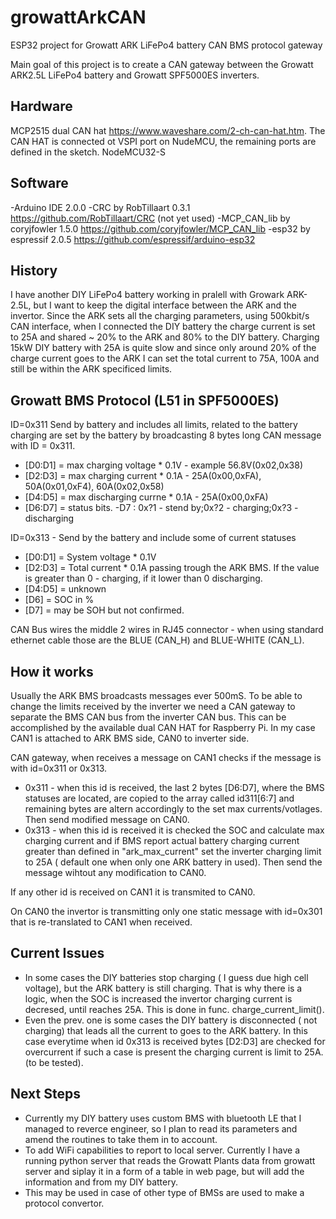 # growattArkCAN
ESP32 project for Growatt ARK LiFePo4 battery CAN BMS protocol gateway

Main goal of this project is to create a CAN gateway between the Growatt ARK2.5L LiFePo4 battery and Growatt SPF5000ES inverters.

## Hardware
  MCP2515 dual CAN hat https://www.waveshare.com/2-ch-can-hat.htm. The CAN HAT is connected ot VSPI port on NudeMCU, the remaining ports are defined in the sketch.
  NodeMCU32-S
  
## Software
  -Arduino IDE 2.0.0
  -CRC by  RobTillaart 0.3.1 https://github.com/RobTillaart/CRC (not yet used)
  -MCP_CAN_lib by coryjfowler 1.5.0 https://github.com/coryjfowler/MCP_CAN_lib
  -esp32 by espressif 2.0.5 https://github.com/espressif/arduino-esp32
  
## History  
I have another DIY LiFePo4 battery working in pralell with Growark ARK-2.5L, but I want to keep the digital interface between the ARK and the invertor. Since the ARK sets all the charging parameters, using 500kbit/s CAN interface, when I connected the DIY battery the charge current is set to 25A and shared ~ 20% to the ARK and 80% to the DIY battery. Charging 15kW DIY battery with 25A is quite slow and since only around 20% of the charge current goes to the ARK I can set the total current to 75A, 100A and still be within the ARK specificed limits.

## Growatt BMS Protocol (L51 in SPF5000ES)
ID=0x311 Send by battery and includes all limits, related to the battery charging are set by the battery by broadcasting 8 bytes long CAN message with ID = 0x311. 
- [D0:D1] = max charging voltage * 0.1V - example 56.8V(0x02,0x38)
- [D2:D3] = max charging current * 0.1A - 25A(0x00,0xFA), 50A(0x01,0xF4), 60A(0x02,0x58)
- [D4:D5] = max discharging currne * 0.1A - 25A(0x00,0xFA)
- [D6:D7] = status bits.
  -D7  : 0x?1  - stend by;0x?2  - charging;0x?3  - discharging

ID=0x313 - Send by the battery and include some of current statuses
- [D0:D1] = System voltage * 0.1V
- [D2:D3] = Total current * 0.1A passing trough the ARK BMS. If the value is greater than 0 - charging, if it lower than 0 discharging.
- [D4:D5] = unknown
- [D6] = SOC in %
- [D7] = may be SOH but not confirmed.

CAN Bus wires the middle 2 wires in RJ45 connector - when using standard ethernet cable those are the BLUE (CAN_H) and BLUE-WHITE (CAN_L).

## How it works
Usually the ARK BMS broadcasts messages ever 500mS. To be able to change the limits received by the inverter we need a CAN gateway to separate the BMS CAN bus from the inverter CAN bus. This can be accomplished by the available dual CAN HAT for Raspberry Pi. In my case CAN1 is attached to ARK BMS side, CAN0 to inverter side.

CAN gateway, when receives a message on CAN1 checks if the message is with id=0x311 or 0x313. 
- 0x311 - when this id is received, the last 2 bytes [D6:D7], where the BMS statuses are located, are copied to the array called id311[6:7] and remaining bytes are altern accordingly to the set max currents/votlages. Then send modified message on CAN0.
- 0x313 - when this id is received it is checked the SOC and calculate max charging current and if BMS report actual battery charging current greater than defined in "ark_max_current" set the inverter charging limit to 25A ( default one when only one ARK battery in used). Then send the message wihtout any modification to CAN0.

If any other id is received on CAN1 it is transmited to CAN0. 

On CAN0 the invertor is transmitting only one static message with id=0x301 that is re-translated to CAN1 when received.

## Current Issues
- In some cases the DIY batteries stop charging ( I guess due high cell voltage), but the ARK battery is still charging. That is why there is a logic, when the SOC is increased the invertor charging current is decresed, until reaches 25A. This is done in func. charge_current_limit(). 
- Even the prev. one is some cases the DIY battery is disconnected ( not charging) that leads all the current to goes to the ARK battery. In this case everytime when id 0x313 is received bytes [D2:D3] are checked for overcurrent if such a case is present the charging current is limit to 25A. (to be tested).

## Next Steps
- Currently my DIY battery uses custom BMS with bluetooth LE that I managed to reverce engineer, so I plan to read its parameters and amend the routines to take them in to account.
- To add WiFi capabilities to report to local server. Currently I have a running python server that reads the Growatt Plants data from growatt server and siplay it in a form of a table in web page, but will add the information and from my DIY battery.
- This may be used in case of other type of BMSs are used to make a protocol convertor.
